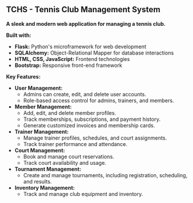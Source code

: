 ## TCHS - Tennis Club Management System

**A sleek and modern web application for managing a tennis club.**

**Built with:**

* **Flask:** Python's microframework for web development
* **SQLAlchemy:** Object-Relational Mapper for database interactions
* **HTML, CSS, JavaScript:** Frontend technologies
* **Bootstrap:** Responsive front-end framework

**Key Features:**

* **User Management:**
    * Admins can create, edit, and delete user accounts.
    * Role-based access control for admins, trainers, and members.
* **Member Management:**
    * Add, edit, and delete member profiles.
    * Track memberships, subscriptions, and payment history.
    * Generate customized invoices and membership cards.
* **Trainer Management:**
    * Manage trainer profiles, schedules, and court assignments.
    * Track trainer performance and attendance.
* **Court Management:**
    * Book and manage court reservations.
    * Track court availability and usage.
* **Tournament Management:**
    * Create and manage tournaments, including registration, scheduling, and results.
* **Inventory Management:**
    * Track and manage club equipment and inventory.

